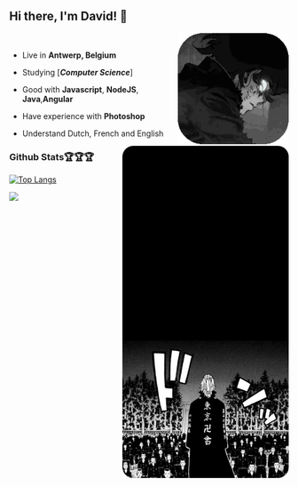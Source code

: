 ## Hi there, I'm David! 👋
<div>
 
<img src="gifpf.gif.gif" align="right" width="200" />

<br/>
 
- Live in **Antwerp, Belgium**

- Studying [***Computer Science***]

- Good with **Javascript**, **NodeJS**, **Java**,**Angular**

- Have experience with **Photoshop**


- Understand Dutch, French and English
  </p>

<img src="tokyo-rounded.png" width="300" align="right" />



  
### Github Stats🏆🏆🏆
 


[![Top Langs](https://github-readme-stats.vercel.app/api/top-langs/?username=daviddierckx&hide=html,jupyternotebook&theme=apprentice)](https://github.com/daviddierckx/github-readme-stats)


<img align="" width="400" src="https://github-readme-streak-stats.herokuapp.com/?user=daviddierckx&theme=dark" />
</div>





 
